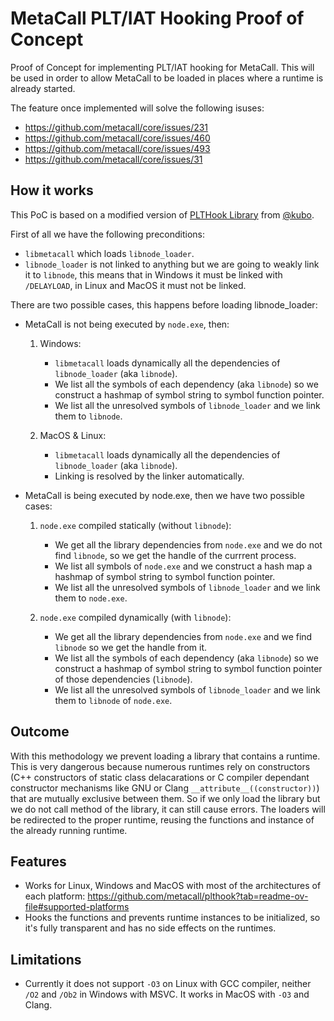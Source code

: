 # MetaCall PLT/IAT Hooking Proof of Concept
Proof of Concept for implementing PLT/IAT hooking for MetaCall.
This will be used in order to allow MetaCall to be loaded in places where a runtime is already started.

The feature once implemented will solve the following isuses:
  - https://github.com/metacall/core/issues/231
  - https://github.com/metacall/core/issues/460
  - https://github.com/metacall/core/issues/493
  - https://github.com/metacall/core/issues/31

## How it works

This PoC is based on a modified version of [PLTHook Library](https://github.com/metacall/plthook) from [@kubo](https://github.com/kubo).

First of all we have the following preconditions:
 - `libmetacall` which loads `libnode_loader`.
 - `libnode_loader` is not linked to anything but we are going to weakly link it to `libnode`, this means that in Windows it must be linked with `/DELAYLOAD`, in Linux and MacOS it must not be linked.

There are two possible cases, this happens before loading libnode_loader:
  - MetaCall is not being executed by `node.exe`, then:
    1) Windows:
        - `libmetacall` loads dynamically all the dependencies of `libnode_loader` (aka `libnode`).
        - We list all the symbols of each dependency (aka `libnode`) so we construct a hashmap of symbol string to symbol function pointer.
        - We list all the unresolved symbols of `libnode_loader` and we link them to `libnode`.

    2) MacOS & Linux:
        - `libmetacall` loads dynamically all the dependencies of `libnode_loader` (aka `libnode`).
        - Linking is resolved by the linker automatically.

  - MetaCall is being executed by node.exe, then we have two possible cases:
    1) `node.exe` compiled statically (without `libnode`):
        - We get all the library dependencies from `node.exe` and we do not find `libnode`, so we get the handle of the currrent process.
        - We list all symbols of `node.exe` and we construct a hash map a hashmap of symbol string to symbol function pointer.
        - We list all the unresolved symbols of `libnode_loader` and we link them to `node.exe`.

    2) `node.exe` compiled dynamically (with `libnode`):
        - We get all the library dependencies from `node.exe` and we find `libnode` so we get the handle from it.
        - We list all the symbols of each dependency (aka `libnode`) so we construct a hashmap of symbol string to symbol function pointer of those dependencies (`libnode`).
        - We list all the unresolved symbols of `libnode_loader` and we link them to `libnode` of `node.exe`.

## Outcome

With this methodology we prevent loading a library that contains a runtime. This is very dangerous because numerous runtimes rely on constructors (C++ constructors of static class delacarations or C compiler dependant constructor mechanisms like GNU or Clang `__attribute__((constructor))`) that are mutually exclusive between them. So if we only load the library but we do not call method of the library, it can still cause errors.
The loaders will be redirected to the proper runtime, reusing the functions and instance of the already running runtime.

## Features

 - Works for Linux, Windows and MacOS with most of the architectures of each platform: https://github.com/metacall/plthook?tab=readme-ov-file#supported-platforms
 - Hooks the functions and prevents runtime instances to be initialized, so it's fully transparent and has no side effects on the runtimes.

## Limitations

 - Currently it does not support `-O3` on Linux with GCC compiler, neither `/O2` and `/Ob2` in Windows with MSVC. It works in MacOS with `-O3` and Clang.
